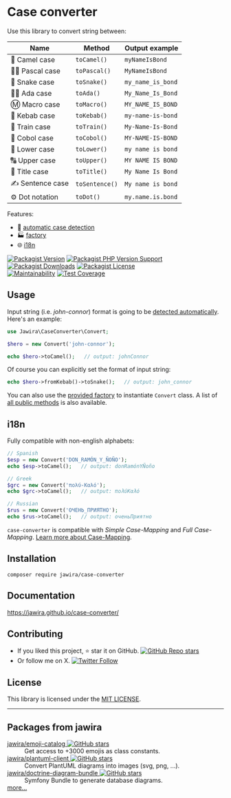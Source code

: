 Case converter
==============

Use this library to convert string between:

| Name              | Method         | Output example    |
|-------------------|----------------|-------------------|
| 🐪 Camel case     | `toCamel()`    | `myNameIsBond`    |
| 👨‍🏫 Pascal case | `toPascal()`   | `MyNameIsBond`    |
| 🐍 Snake case     | `toSnake()`    | `my_name_is_bond` |
| 👩‍🏫 Ada case    | `toAda()`      | `My_Name_Is_Bond` |
| Ⓜ️ Macro case     | `toMacro()`    | `MY_NAME_IS_BOND` |
| 🥙 Kebab case     | `toKebab()`    | `my-name-is-bond` |
| 🚂 Train case     | `toTrain()`    | `My-Name-Is-Bond` |
| 🏦 Cobol case     | `toCobol()`    | `MY-NAME-IS-BOND` |
| 🔡 Lower case     | `toLower()`    | `my name is bond` |
| 🔠 Upper case     | `toUpper()`    | `MY NAME IS BOND` |
| 📰 Title case     | `toTitle()`    | `My Name Is Bond` |
| ✍️ Sentence case  | `toSentence()` | `My name is bond` |
| ⚙️ Dot notation   | `toDot()`      | `my.name.is.bond` |

Features:

* 🔁 [automatic case detection][detection algorithm]
* 🏭 [factory][]
* 🌐 [i18n](#i18n)

[![Packagist Version](https://img.shields.io/packagist/v/jawira/case-converter?style=for-the-badge)](https://packagist.org/packages/jawira/case-converter)
[![Packagist PHP Version Support](https://img.shields.io/packagist/php-v/jawira/case-converter?style=for-the-badge)](https://packagist.org/packages/jawira/case-converter)
[![Packagist Downloads](https://img.shields.io/packagist/dt/jawira/case-converter?style=for-the-badge)](https://packagist.org/packages/jawira/case-converter)
[![Packagist License](https://img.shields.io/packagist/l/jawira/case-converter?style=for-the-badge)](https://packagist.org/packages/jawira/case-converter)  
[![Maintainability](https://api.codeclimate.com/v1/badges/35677f6ce7dac27a5d0c/maintainability)](https://codeclimate.com/github/jawira/case-converter/maintainability)
[![Test Coverage](https://api.codeclimate.com/v1/badges/35677f6ce7dac27a5d0c/test_coverage)](https://codeclimate.com/github/jawira/case-converter/test_coverage)

Usage
-----

Input string (i.e. _john-connor_) format is going to be
[detected automatically][detection algorithm]. Here's an example:

```php
use Jawira\CaseConverter\Convert;

$hero = new Convert('john-connor');

echo $hero->toCamel();   // output: johnConnor
```

Of course you can explicitly set the format of input string:

```php
echo $hero->fromKebab()->toSnake();   // output: john_connor
```

You can also use the [provided factory][factory] to instantiate `Convert` class.
A list of [all public methods] is also available.

i18n
----

Fully compatible with non-english alphabets:

```php
// Spanish
$esp = new Convert('DON_RAMÓN_Y_ÑOÑO');
echo $esp->toCamel();   // output: donRamónYÑoño

// Greek
$grc = new Convert('πολύ-Καλό');
echo $grc->toCamel();   // output: πολύΚαλό

// Russian
$rus = new Convert('ОЧЕНЬ_ПРИЯТНО');
echo $rus->toCamel();   // output: оченьПриятно
```

`case-converter` is compatible with _Simple Case-Mapping_ and _Full
Case-Mapping_.
[Learn more about Case-Mapping][Case-Mapping].

Installation
------------

```console
composer require jawira/case-converter
```

Documentation
-------------

<https://jawira.github.io/case-converter/>

Contributing
------------

- If you liked this project, ⭐ star it on GitHub.
  [![GitHub Repo stars](https://img.shields.io/github/stars/jawira/case-converter?style=social)](https://github.com/jawira/case-converter)
- Or follow me on X.
  [![Twitter Follow](https://img.shields.io/twitter/follow/jawira?style=social)](https://twitter.com/jawira)

License
-------

This library is licensed under the [MIT LICENSE].

<!--mkdocs: Do not use relative path for links and images-->

[all public methods]: https://jawira.github.io/case-converter/api.html

[CONTRIBUTING.md]: https://jawira.github.io/case-converter/contributing.html

[Countable interface]: https://php.net/manual/en/class.countable.php

[Case-Mapping]: https://jawira.github.io/case-converter/case-mapping.html

[magic method]: https://www.php.net/manual/en/language.oop5.magic.php#object.tostring

[MIT LICENSE]: https://jawira.github.io/case-converter/license.html

[open an issue]: https://github.com/jawira/case-converter/issues/new

[detection algorithm]: https://jawira.github.io/case-converter/detection-algorithm.html

[factory]: https://jawira.github.io/case-converter/using-the-factory.html

[GitHub]: https://github.com/jawira/case-converter/

***

Packages from jawira
--------------------

<dl>

<dt>
    <a href="https://packagist.org/packages/jawira/emoji-catalog">jawira/emoji-catalog
    <img alt="GitHub stars" src="https://badgen.net/github/stars/jawira/emoji-catalog?icon=github"/></a>
</dt>
<dd>Get access to +3000 emojis as class constants.</dd>

<dt>
    <a href="https://packagist.org/packages/jawira/plantuml-client"> jawira/plantuml-client
    <img alt="GitHub stars" src="https://badgen.net/github/stars/jawira/plantuml-client?icon=github"/></a>
</dt>
<dd>Convert PlantUML diagrams into images (svg, png, ...).</dd>

<dt>
    <a href="https://packagist.org/packages/jawira/doctrine-diagram-bundle">jawira/doctrine-diagram-bundle
    <img alt="GitHub stars" src="https://badgen.net/github/stars/jawira/doctrine-diagram-bundle?icon=github"/></a>
</dt>
<dd>Symfony Bundle to generate database diagrams.</dd>

<dt><a href="https://packagist.org/packages/jawira/">more...</a></dt>
</dl>
